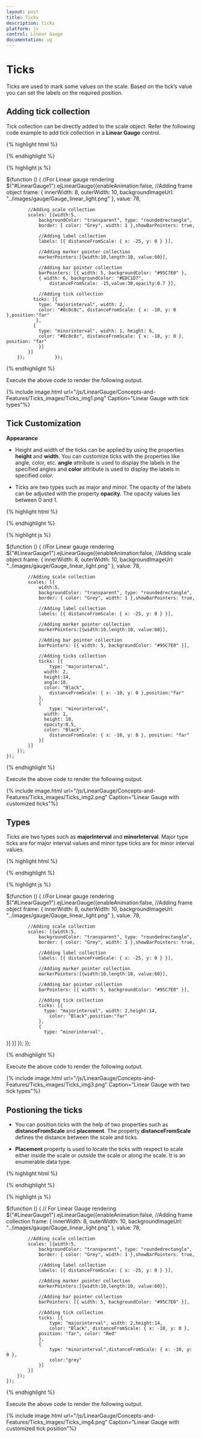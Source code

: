 ```yaml
---
layout: post
title: Ticks
description: ticks
platform: js
control: Linear Gauge
documentation: ug
---
```


# Ticks

Ticks are used to mark some values on the scale. Based on the tick’s value you can set the labels on the required position.

## Adding tick collection 

Tick collection can be directly added to the scale object. Refer the following code example to add tick collection in a **Linear Gauge** control.

{% highlight html %}

<div id="LinearGauge1"></div>

{% endhighlight %}

{% highlight js %}

$(function () {
        //For Linear gauge rendering
        $("#LinearGauge1").ejLinearGauge({enableAnimation:false,
            //Adding frame object
            frame: {
                innerWidth: 8,
                outerWidth: 10,
                backgroundImageUrl: "../images/gauge/Gauge_linear_light.png"
            }, value: 78,

            //Adding scale collection
            scales: [{width:5,
                backgroundColor: "transparent", type: "roundedrectangle",
                border: { color: "Grey", width: 1 },showBarPointers: true,

                //Adding label collection
                labels: [{ distanceFromScale: { x: -25, y: 0 } }],

                //Adding marker pointer collection
                markerPointers:[{width:10,length:10, value:60}],

                //Adding bar pointer collection
                barPointers: [{ width: 5, backgroundColor: "#95C7E0" },
                { width: 6, backgroundColor: "#EDC1D7",
                    distanceFromScale: -15,value:30,opacity:0.7 }],

                //Adding tick collection
              ticks: [{
                type: "majorinterval", width: 2,
                color: "#8c8c8c", distanceFromScale: { x: -10, y: 0 },position:"far"
               },
              {
                type: "minorinterval", width: 1, height: 6,
                color: "#8c8c8c", distanceFromScale: { x: -10, y: 0 }, position: "far"
                }]
            }]
        });           });


{% endhighlight %}



Execute the above code to render the following output.

{% include image.html url="/js/LinearGauge/Concepts-and-Features/Ticks_images/Ticks_img1.png" Caption="Linear Gauge with tick types"%}



## Tick Customization

**Appearance**

* Height and width of the ticks can be applied by using the properties **height** and **width**. You can customize ticks with the properties like angle, color, etc. **angle** attribute is used to display the labels in the specified angles and **color** attribute is used to display the labels in specified color. 

* Ticks are two types such as major and minor. The opacity of the labels can be adjusted with the property **opacity.** The opacity values lies between 0 and 1.


{% highlight html %}

<div id="LinearGauge1"></div>

{% endhighlight %}

{% highlight js %}


 $(function () {
        //For Linear gauge rendering
        $("#LinearGauge1").ejLinearGauge({enableAnimation:false,
            //Adding scale object
            frame: {
                innerWidth: 8,
                outerWidth: 10,
                backgroundImageUrl: "../images/gauge/Gauge_linear_light.png"
            }, value: 78,

            //Adding scale collection
            scales: [{
                width:5,
                backgroundColor: "transparent", type: "roundedrectangle",
                border: { color: "Grey", width: 1 },showBarPointers: true,

                //Adding label collection
                labels: [{ distanceFromScale: { x: -25, y: 0 } }],

                //Adding marker pointer collection
                markerPointers:[{width:10,length:10, value:60}],

                //Adding bar pointer collection
                barPointers: [{ width: 5, backgroundColor: "#95C7E0" }],

                //Adding ticks collection
                ticks: [{
                    type: "majorinterval",
                  width: 2,
                  height:14,
                  angle:10,
                  color: "Black",
                    distanceFromScale: { x: -10, y: 0 },position:"far"
                },
                {
                    type: "minorinterval",
                  width: 1,
                  height: 10,
                  opacity:0.5,
                  color: "Black",
                    distanceFromScale: { x: -10, y: 0 }, position: "far"
                }]
            }]
        });
    });



{% endhighlight %}


Execute the above code to render the following output.

{% include image.html url="/js/LinearGauge/Concepts-and-Features/Ticks_images/Ticks_img2.png" Caption="Linear Gauge with customized ticks"%}

## Types

Ticks are two types such as **majorInterval** and **minorInterval**. Major type ticks are for major interval values and minor type ticks are for minor interval values.


{% highlight html %}

<div id="LinearGauge1"></div>

{% endhighlight %}

{% highlight js %}

 $(function () {
        //For Linear gauge rendering
        $("#LinearGauge1").ejLinearGauge({enableAnimation:false,
            //Adding frame object
            frame: {
                innerWidth: 8,
                outerWidth: 10,
                backgroundImageUrl: "../images/gauge/Gauge_linear_light.png"
            }, value: 78,

            //Adding scale collection
            scales: [{width:5,
                backgroundColor: "transparent", type: "roundedrectangle",
                border: { color: "Grey", width: 1 },showBarPointers: true,

                //Adding label collection
                labels: [{ distanceFromScale: { x: -25, y: 0 } }],

                //Adding marker pointer collection
                markerPointers:[{width:10,length:10, value:60}],

                //Adding bar pointer collection
                barPointers: [{ width: 5, backgroundColor: "#95C7E0" }],

                //Adding tick collection
                ticks: [{
                  type: "majorinterval", width: 2,height:14,
                    color: "Black",position:"far"
                },
                {
                  type: "minorinterval",
}]
            }]
        });
    });


{% endhighlight %}



Execute the above code to render the following output.



{% include image.html url="/js/LinearGauge/Concepts-and-Features/Ticks_images/Ticks_img3.png" Caption="Linear Gauge with two tick types"%}

## Postioning the ticks

* You can position ticks with the help of two properties such as **distanceFromScale** and **placement**. The property **distanceFromScale** defines the distance between the scale and ticks. 

* **Placement** property is used to locate the ticks with respect to scale either inside the scale or outside the scale or along the scale. It is an enumerable data type.


{% highlight html %}

<div id="LinearGauge1"></div>

{% endhighlight %}

{% highlight js %}

 $(function () {
        // For Linear Gauge rendering
        $("#LinearGauge1").ejLinearGauge({enableAnimation:false,
            //Adding frame collection
            frame: {
                innerWidth: 8,
                outerWidth: 10,
                backgroundImageUrl: "../images/gauge/Gauge_linear_light.png"
            }, value: 78,

            //Adding scale collection
            scales: [{width:5,
                backgroundColor: "transparent", type: "roundedrectangle",
                border: { color: "Grey", width: 1 },showBarPointers: true,

                //Adding label collection
                labels: [{ distanceFromScale: { x: -25, y: 0 } }],

                //Adding marker pointer collection
                markerPointers:[{width:10,length:10, value:60}],

                //Adding bar pointer collection
                barPointers: [{ width: 5, backgroundColor: "#95C7E0" }],

                //Adding tick collection
                ticks: [{
                    type: "majorinterval", width: 2,height:14,
                    color: "Black", distanceFromScale: { x: -10, y: 0 },
                position: "far", color: "Red"
                },
                {
                    type: "minorinterval",distanceFromScale: { x: -10, y: 0 },
                    color:"grey"
                }]
            }]
        });
    });


{% endhighlight %}



Execute the above code to render the following output.



{% include image.html url="/js/LinearGauge/Concepts-and-Features/Ticks_images/Ticks_img4.png" Caption="Linear Gauge with customized tick position"%}


